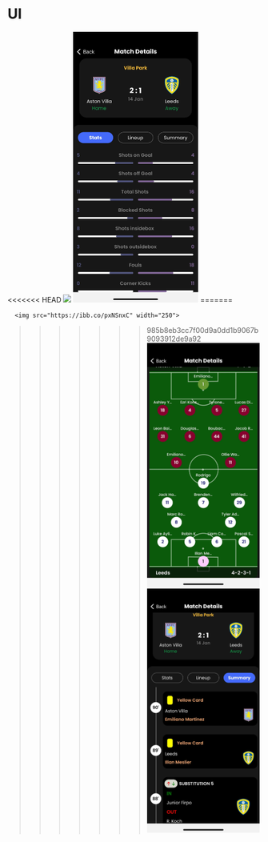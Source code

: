 


# UI 
<div class="row">
<<<<<<< HEAD
      <img src="https://ibb.co/Vq8B3XX" width="250">
      <img src="screenshots/ss2.jpg" width="250">
=======
      
      <img src="https://ibb.co/pxNSnxC" width="250">
>>>>>>> 985b8eb3cc7f00d9a0dd1b9067b9093912de9a92
      <img src="screenshots/ss3.jpg" width="250">
      <img src="screenshots/ss4.jpg" width="250">
</div>
